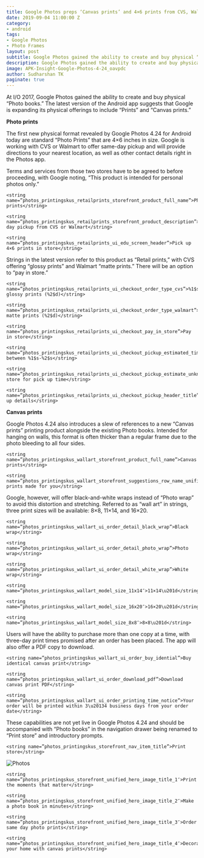 ```yaml
---
title: Google Photos preps ‘Canvas prints’ and 4×6 prints from CVS, Walmart
date: 2019-09-04 11:00:00 Z
category:
- android
tags:
- Google Photos
- Photo Frames
layout: post
subtitle: Google Photos gained the ability to create and buy physical “Photo books.”
description: Google Photos gained the ability to create and buy physical “Photo books.”
image: APK-Insight-Google-Photos-4-24_oavpdc
author: Sudharshan TK
paginate: true
---
```


At I/O 2017, Google Photos gained the ability to create and buy physical “Photo books.” The latest version of the Android app suggests that Google is expanding its physical offerings to include “Prints” and “Canvas prints.”

**Photo prints**

The first new physical format revealed by Google Photos 4.24 for Android today are standard “Photo Prints” that are 4×6 inches in size. Google is working with CVS or Walmart to offer same-day pickup and will provide directions to your nearest location, as well as other contact details right in the Photos app.

Terms and services from those two stores have to be agreed to before proceeding, with Google noting, “This product is intended for personal photos only.”

```
<string name=”photos_printingskus_retailprints_storefront_product_full_name”>Photo prints</string>
```

```
<string name=”photos_printingskus_retailprints_storefront_product_description”>Same day pickup from CVS or Walmart</string>
```

```
<string name=”photos_printingskus_retailprints_ui_edu_screen_header”>Pick up 4×6 prints in store</string>
```

Strings in the latest version refer to this product as “Retail prints,” with CVS offering “glossy prints” and Walmart “matte prints.” There will be an option to “pay in store.”

```
<string name=”photos_printingskus_retailprints_ui_checkout_order_type_cvs”>%1$s glossy prints (%2$d)</string>
```

```
<string name=”photos_printingskus_retailprints_ui_checkout_order_type_walmart”>%1$s matte prints (%2$d)</string>
```

```
<string name=”photos_printingskus_retailprints_ui_checkout_pay_in_store”>Pay in store</string>
```

```
<string name=”photos_printingskus_retailprints_ui_checkout_pickup_estimated_time_range”>Ready between %1$s-%2$s</string>
```

```
<string name=”photos_printingskus_retailprints_ui_checkout_pickup_estimate_unknown”>Call store for pick up time</string>
```

```
<string name=”photos_printingskus_retailprints_ui_checkout_pickup_header_title”>Pick up details</string>
```

**Canvas prints**

Google Photos 4.24 also introduces a slew of references to a new “Canvas prints” printing product alongside the existing Photo books. Intended for hanging on walls, this format is often thicker than a regular frame due to the photo bleeding to all four sides.

```
<string name=”photos_printingskus_wallart_storefront_product_full_name”>Canvas prints</string>
```

```
<string name=”photos_printingskus_wallart_storefront_suggestions_row_name_unified”>Canvas prints made for you</string>
```

Google, however, will offer black-and-white wraps instead of “Photo wrap” to avoid this distortion and stretching. Referred to as “wall art” in strings, three print sizes will be available: 8×8, 11×14, and 16×20.

```
<string name=”photos_printingskus_wallart_ui_order_detail_black_wrap”>Black wrap</string>
```

```
<string name=”photos_printingskus_wallart_ui_order_detail_photo_wrap”>Photo wrap</string>
```

```
<string name=”photos_printingskus_wallart_ui_order_detail_white_wrap”>White wrap</string>
```

```
<string name=”photos_printingskus_wallart_model_size_11x14″>11×14\u201d</string>
```

```
<string name=”photos_printingskus_wallart_model_size_16x20″>16×20\u201d</string>
```

```
<string name=”photos_printingskus_wallart_model_size_8x8″>8×8\u201d</string>
```

Users will have the ability to purchase more than one copy at a time, with three-day print times promised after an order has been placed. The app will also offer a PDF copy to download.

```
<string name=”photos_printingskus_wallart_ui_order_buy_idential”>Buy identical canvas print</string>
```

```
<string name=”photos_printingskus_wallart_ui_order_download_pdf”>Download canvas print PDF</string>
```

```
<string name=”photos_printingskus_wallart_ui_order_printing_time_notice”>Your order will be printed within 3\u20134 business days from your order date</string>
```

These capabilities are not yet live in Google Photos 4.24 and should be accompanied with “Photo books” in the navigation drawer being renamed to “Print store” and introductory prompts.

```
<string name=”photos_printingskus_storefront_nav_item_title”>Print store</string>
```

![Photos](https://res.cloudinary.com/read-write-tech/image/upload/v1567609573/google-photos-4-24-books_rrgmll.png "Google Photos")

```
<string name=”photos_printingskus_storefront_unified_hero_image_title_1″>Print the moments that matter</string>
```

```
<string name=”photos_printingskus_storefront_unified_hero_image_title_2″>Make a photo book in minutes</string>
```

```
<string name=”photos_printingskus_storefront_unified_hero_image_title_3″>Order same day photo prints</string>
```

```
<string name=”photos_printingskus_storefront_unified_hero_image_title_4″>Decorate your home with canvas prints</string>
```
